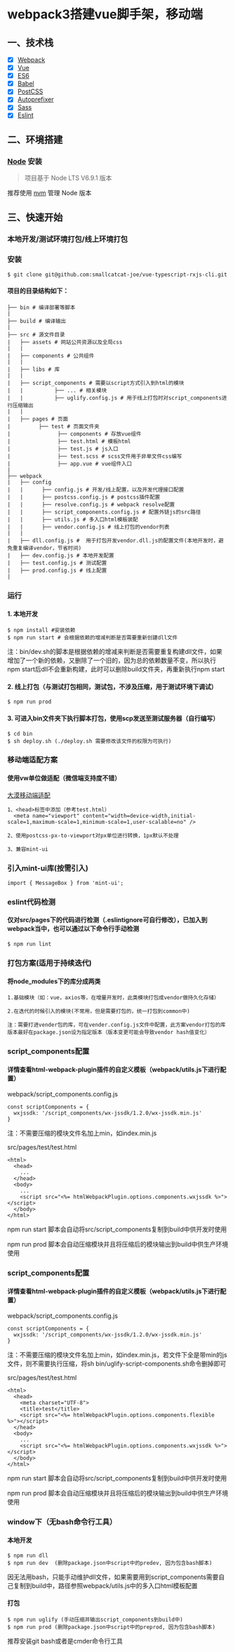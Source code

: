 # webpack3搭建vue脚手架，移动端

## 一、技术栈

- [x] [Webpack](https://webpack.github.io)
- [x] [Vue](https://facebook.github.io/react/)
- [x] [ES6](http://es6.ruanyifeng.com/)
- [x] [Babel](https://babeljs.io/)
- [x] [PostCSS](https://github.com/postcss/postcss)
- [x] [Autoprefixer](https://github.com/postcss/autoprefixer)
- [x] [Sass](https://github.com/sass/node-sass)
- [x] [Eslint](https://github.com/eslint/eslint)

## 二、环境搭建
### [Node](https://nodejs.org/) 安装

> 项目基于 Node LTS V6.9.1 版本

推荐使用 [nvm](https://github.com/creationix/nvm) 管理 Node 版本

## 三、快速开始

### 本地开发/测试环境打包/线上环境打包

### 安装

```shell
$ git clone git@github.com:smallcatcat-joe/vue-typescript-rxjs-cli.git
```

#### 项目的目录结构如下：
```shell
├── bin # 编译部署等脚本
|
├── build # 编译输出
|
├── src # 源文件目录
|   ├── assets # 网站公共资源以及全局css
|   |
|   ├── components # 公共组件
|   |
|   ├── libs # 库
|   |
|   ├── script_components # 需要以script方式引入到html的模块
|   |          ├── ... # 相关模块
|   |          ├── uglify.config.js # 用于线上打包时对script_components进行压缩输出
|   |
|   ├── pages # 页面
|         ├── test # 页面文件夹
|               ├── components # 存放vue组件
|               ├── test.html # 模板html
|               ├── test.js # js入口
|               ├── test.scss # scss文件用于非单文件css编写
|               ├── app.vue # vue组件入口
|
├── webpack
|   ├── config
|   |      ├── config.js # 开发/线上配置，以及开发代理接口配置
|   |      ├── postcss.config.js # postcss插件配置
|   |      ├── resolve.config.js # webpack resolve配置
|   |      ├── script_components.config.js # 配置外链js的src路径
|   |      ├── utils.js # 多入口html模板装配
|   |      ├── vendor.config.js # 线上打包的vendor列表
|   |
|   ├── dll.config.js #  用于打包开发vendor.dll.js的配置文件(本地开发时，避免重复编译vendor，节省时间)
|   ├── dev.config.js # 本地开发配置
|   ├── test.config.js # 测试配置
|   ├── prod.config.js # 线上配置
|
```

### 运行

#### 1. 本地开发

```
$ npm install #安装依赖
$ npm run start # 会根据依赖的增减判断是否需要重新创建dll文件
```

注：bin/dev.sh的脚本是根据依赖的增减来判断是否需要重复构建dll文件，如果增加了一个新的依赖，又删除了一个旧的，因为总的依赖数量不变，所以执行npm start后dll不会重新构建，此时可以删除build文件夹，再重新执行npm start


#### 2. 线上打包（与测试打包相同，测试包，不涉及压缩，用于测试环境下调试）

```
$ npm run prod
```

#### 3. 可进入bin文件夹下执行脚本打包，使用scp发送至测试服务器（自行编写）

```
$ cd bin
$ sh deploy.sh (./deploy.sh 需要修改该文件的权限为可执行)
```

### 移动端适配方案

#### 使用vw单位做适配（微信端支持度不错）

[大漠移动端适配](https://www.w3cplus.com/css/vw-for-layout.html)

```
1、<head>标签中添加（参考test.html）
  <meta name="viewport" content="width=device-width,initial-scale=1,maximum-scale=1,minimum-scale=1,user-scalable=no" />

2、使用postcss-px-to-viewport对px单位进行转换，1px默认不处理

3、兼容mint-ui
```

### 引入mint-ui库(按需引入)

```
import { MessageBox } from 'mint-ui';
```

### eslint代码检测

#### 仅对src/pages下的代码进行检测（.eslintignore可自行修改），已加入到webpack当中，也可以通过以下命令行手动检测

```
$ npm run lint
```

### 打包方案(适用于持续迭代)

#### 将node_modules下的库分成两类
```
1.基础模块（如：vue，axios等，在增量开发时，此类模块打包成vendor做持久化存储）

2.在迭代的时候引入的模块(不常用，但是需要打包的，统一打包到common中)

注：需要打进vender包的库，可在vender.config.js文件中配置，此方案vendor打包的库版本最好在package.json设为指定版本（版本变更可能会导致vendor hash值变化）
```

### script_components配置

#### 详情查看html-webpack-plugin插件的自定义模板（webpack/utils.js下进行配置）

webpack/script_components.config.js
```
const scriptComponents = {
  wxjssdk: '/script_components/wx-jssdk/1.2.0/wx-jssdk.min.js'
}
```
注：不需要压缩的模块文件名加上min，如index.min.js

src/pages/test/test.html
```
<html>
  <head>
    ...
  </head>
  <body>
    ...
    <script src="<%= htmlWebpackPlugin.options.components.wxjssdk %>"></script>
  </body>
</html>

```

npm run start 脚本会自动将src/script_components复制到build中供开发时使用

npm run prod  脚本会自动压缩模块并且将压缩后的模块输出到build中供生产环境使用


### script_components配置

#### 详情查看html-webpack-plugin插件的自定义模板（webpack/utils.js下进行配置）

webpack/script_components.config.js
```
const scriptComponents = {
  wxjssdk: '/script_components/wx-jssdk/1.2.0/wx-jssdk.min.js'
}
```
注：不需要压缩的模块文件名加上min，如index.min.js，若文件下全是带min的js文件，则不需要执行压缩，将sh bin/uglify-script-components.sh命令删掉即可

src/pages/test/test.html
```
<html>
  <head>
    <meta charset="UTF-8">
    <title>test</title>
    <script src="<%= htmlWebpackPlugin.options.components.flexible %>"></script>
  </head>
  <body>
    ...
    <script src="<%= htmlWebpackPlugin.options.components.wxjssdk %>"></script>
  </body>
</html>

```

npm run start 脚本会自动将src/script_components复制到build中供开发时使用

npm run prod  脚本会自动压缩模块并且将压缩后的模块输出到build中供生产环境使用

### window下（无bash命令行工具）

#### 本地开发

```
$ npm run dll
$ npm run dev  (删除package.json中script中的predev, 因为包含bash脚本)
```

因无法用bash，只能手动维护dll文件，如果需要用到script_components需要自己复制到build中，路径参照webpack/utils.js中的多入口html模板配置

#### 打包

```
$ npm run uglify (手动压缩并输出script_components到build中)
$ npm run prod (删除package.json中script中的preprod, 因为包含bash脚本)
```

推荐安装git bash或者是cmder命令行工具
